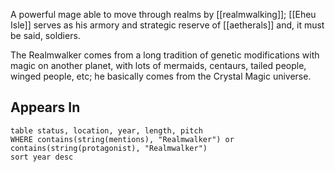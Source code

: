 A powerful mage able to move through realms by [[realmwalking]]; [[Eheu Isle]] serves as his armory and strategic reserve of [[aetherals]] and, it must be said, soldiers. 

The Realmwalker comes from a long tradition of genetic modifications with magic on another planet, with lots of mermaids, centaurs, tailed people, winged people, etc; he basically comes from the Crystal Magic universe. 

## Appears In

```dataview
table status, location, year, length, pitch
WHERE contains(string(mentions), "Realmwalker") or contains(string(protagonist), "Realmwalker")
sort year desc
```